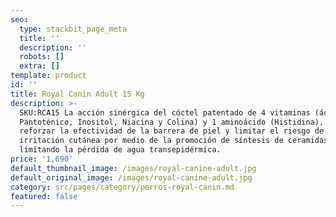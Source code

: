 ```yaml
---
seo:
  type: stackbit_page_meta
  title: ''
  description: ''
  robots: []
  extra: []
template: product
id: ''
title: Royal Canin Adult 15 Kg
description: >-
  SKU:RCA15 La acción sinérgica del cóctel patentado de 4 vitaminas (ácido
  Pantoténico, Inositol, Niacina y Colina) y 1 aminoácido (Histidina), para
  reforzar la efectividad de la barrera de piel y limitar el riesgo de
  irritación cutánea por medio de la promoción de síntesis de ceramidas y
  limitando la pérdida de agua transepidérmica.
price: '1,690'
default_thumbnail_image: /images/royal-canine-adult.jpg
default_original_image: /images/royal-canine-adult.jpg
category: src/pages/category/perros-royal-canin.md
featured: false
---
```

